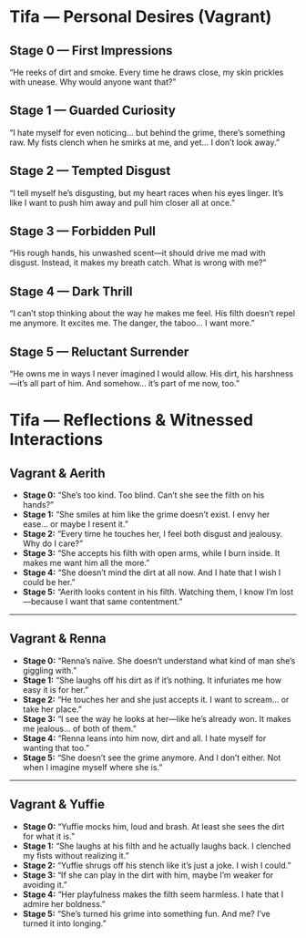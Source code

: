 # Tifa — Personal Desires (Vagrant)

## Stage 0 — First Impressions
“He reeks of dirt and smoke. Every time he draws close, my skin prickles with unease. Why would anyone want that?”

## Stage 1 — Guarded Curiosity
“I hate myself for even noticing… but behind the grime, there’s something raw. My fists clench when he smirks at me, and yet… I don’t look away.”

## Stage 2 — Tempted Disgust
“I tell myself he’s disgusting, but my heart races when his eyes linger. It’s like I want to push him away and pull him closer all at once.”

## Stage 3 — Forbidden Pull
“His rough hands, his unwashed scent—it should drive me mad with disgust. Instead, it makes my breath catch. What is wrong with me?”

## Stage 4 — Dark Thrill
“I can’t stop thinking about the way he makes me feel. His filth doesn’t repel me anymore. It excites me. The danger, the taboo… I want more.”

## Stage 5 — Reluctant Surrender
“He owns me in ways I never imagined I would allow. His dirt, his harshness—it’s all part of him. And somehow… it’s part of me now, too.”

# Tifa — Reflections & Witnessed Interactions

## Vagrant & Aerith
- **Stage 0:** “She’s too kind. Too blind. Can’t she see the filth on his hands?”  
- **Stage 1:** “She smiles at him like the grime doesn’t exist. I envy her ease… or maybe I resent it.”  
- **Stage 2:** “Every time he touches her, I feel both disgust and jealousy. Why do I care?”  
- **Stage 3:** “She accepts his filth with open arms, while I burn inside. It makes me want him all the more.”  
- **Stage 4:** “She doesn’t mind the dirt at all now. And I hate that I wish I could be her.”  
- **Stage 5:** “Aerith looks content in his filth. Watching them, I know I’m lost—because I want that same contentment.”  

---

## Vagrant & Renna
- **Stage 0:** “Renna’s naïve. She doesn’t understand what kind of man she’s giggling with.”  
- **Stage 1:** “She laughs off his dirt as if it’s nothing. It infuriates me how easy it is for her.”  
- **Stage 2:** “He touches her and she just accepts it. I want to scream… or take her place.”  
- **Stage 3:** “I see the way he looks at her—like he’s already won. It makes me jealous… of both of them.”  
- **Stage 4:** “Renna leans into him now, dirt and all. I hate myself for wanting that too.”  
- **Stage 5:** “She doesn’t see the grime anymore. And I don’t either. Not when I imagine myself where she is.”  

---

## Vagrant & Yuffie
- **Stage 0:** “Yuffie mocks him, loud and brash. At least she sees the dirt for what it is.”  
- **Stage 1:** “She laughs at his filth and he actually laughs back. I clenched my fists without realizing it.”  
- **Stage 2:** “Yuffie shrugs off his stench like it’s just a joke. I wish I could.”  
- **Stage 3:** “If she can play in the dirt with him, maybe I’m weaker for avoiding it.”  
- **Stage 4:** “Her playfulness makes the filth seem harmless. I hate that I admire her boldness.”  
- **Stage 5:** “She’s turned his grime into something fun. And me? I’ve turned it into longing.”
